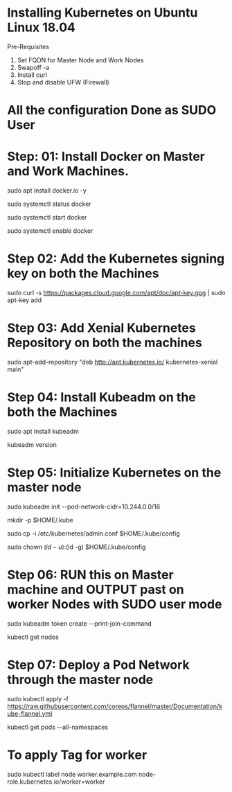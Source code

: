# Installing Kubernetes on Ubuntu Linux 18.04 

Pre-Requisites 
1. Set FQDN for Master Node and Work Nodes
2. Swapoff -a
3. Install curl
4. Stop and disable UFW (Firewall)




# All the configuration Done as SUDO User

# Step: 01:  Install Docker on Master and Work Machines.

sudo apt install docker.io -y

sudo systemctl status docker

sudo systemctl start docker

sudo systemctl enable docker

# Step 02: Add the Kubernetes signing key on both the Machines

sudo curl -s https://packages.cloud.google.com/apt/doc/apt-key.gpg | sudo apt-key add

# Step 03: Add Xenial Kubernetes Repository on both the machines

sudo apt-add-repository "deb http://apt.kubernetes.io/ kubernetes-xenial main"

 # Step 04: Install Kubeadm on the both the Machines
 
 sudo apt install kubeadm
 
 kubeadm version
 
 # Step 05: Initialize Kubernetes on the master node
 
 sudo kubeadm init --pod-network-cidr=10.244.0.0/16
 
 
 mkdir -p $HOME/.kube
 
 sudo cp -i /etc/kubernetes/admin.conf $HOME/.kube/config
 
 sudo chown $(id -u):$(id -g) $HOME/.kube/config
 
 # Step 06: RUN this on Master machine and OUTPUT past on worker Nodes with SUDO user mode
 
 sudo kubeadm token create --print-join-command
 
 kubectl get nodes
 
 # Step 07: Deploy a Pod Network through the master node
 
  sudo kubectl apply -f https://raw.githubusercontent.com/coreos/flannel/master/Documentation/kube-flannel.yml


  kubectl get pods --all-namespaces
  
 # To apply Tag for worker
 sudo kubectl label node worker.example.com node-role.kubernetes.io/worker=worker
